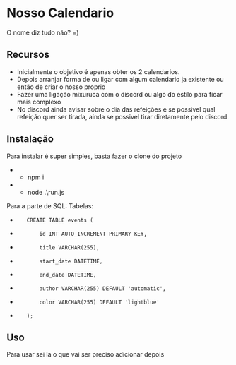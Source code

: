 # Nosso Calendario

O nome diz tudo não? =)

## Recursos

- Inicialmente o objetivo é apenas obter os 2 calendarios.
- Depois arranjar forma de ou ligar com algum calendario ja existente ou então de criar o nosso proprio
- Fazer uma ligação mixuruca com o discord ou algo do estilo para ficar mais complexo
- No discord ainda avisar sobre o dia das refeições e se possivel qual refeição quer ser tirada, ainda se possivel tirar diretamente pelo discord.

## Instalação

Para instalar é super simples, basta fazer o clone do projeto
-    - npm i
-    - node .\run.js

Para a parte de SQL:
    Tabelas:
-        CREATE TABLE events (
-            id INT AUTO_INCREMENT PRIMARY KEY,
-            title VARCHAR(255),
-            start_date DATETIME,
-            end_date DATETIME,
-            author VARCHAR(255) DEFAULT 'automatic',
-            color VARCHAR(255) DEFAULT 'lightblue'
-        );

## Uso

Para usar sei la o que vai ser preciso adicionar depois
